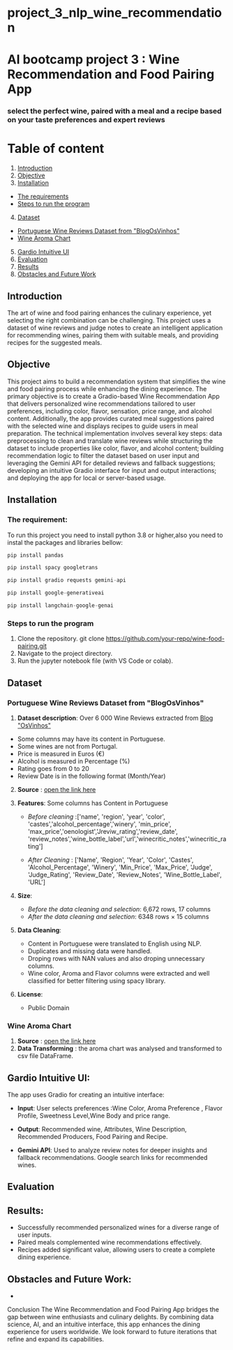 # project_3_nlp_wine_recommendation

# AI bootcamp project 3 : Wine Recommendation and Food Pairing App
### select the perfect wine, paired with a meal and a recipe based on your taste preferences and expert reviews


# Table of content
1. [Introduction](https://github.com/mr-cworld/project_3_nlp_wine_recommendation/tree/main?tab=readme-ov-file#introduction)
2. [Objective](https://github.com/mr-cworld/project_3_nlp_wine_recommendation/tree/main?tab=readme-ov-file#objective)
3. [Installation](https://github.com/mr-cworld/project_3_nlp_wine_recommendation/tree/main?tab=readme-ov-file#installation)
* [The requirements](https://github.com/mr-cworld/project_3_nlp_wine_recommendation/tree/main?tab=readme-ov-file#the-requirement)
* [Steps to run the program](https://github.com/mr-cworld/project_3_nlp_wine_recommendation/tree/main?tab=readme-ov-file#steps-to-run-the-program)
   
4. [Dataset](https://github.com/mr-cworld/project_3_nlp_wine_recommendation/tree/main?tab=readme-ov-file#dataset)
* [Portuguese Wine Reviews Dataset from "BlogOsVinhos"](https://github.com/mr-cworld/project_3_nlp_wine_recommendation/tree/main?tab=readme-ov-file#portuguese-wine-reviews-dataset-from-blogosvinhos)
* [Wine Aroma Chart](https://github.com/mr-cworld/project_3_nlp_wine_recommendation/tree/main?tab=readme-ov-file#wine-aroma-chart)
5. [Gardio Intuitive UI](https://github.com/mr-cworld/project_3_nlp_wine_recommendation/tree/main?tab=readme-ov-file#gardio-intuitive-ui)
6. [Evaluation](https://github.com/mr-cworld/project_3_nlp_wine_recommendation/tree/main?tab=readme-ov-file#evaluation)
7. [Results](https://github.com/mr-cworld/project_3_nlp_wine_recommendation/tree/main?tab=readme-ov-file#results)
8. [Obstacles and Future Work](https://github.com/mr-cworld/project_3_nlp_wine_recommendation/tree/main?tab=readme-ov-file#obstacles-and-future-work)


## Introduction

The art of wine and food pairing enhances the culinary experience, yet selecting the right combination can be challenging. This project uses a dataset of wine reviews and judge notes to create an intelligent application for recommending wines, pairing them with suitable meals, and providing recipes for the suggested meals.


## Objective 
This project aims to build a recommendation system that simplifies the wine and food pairing process while enhancing the dining experience. The primary objective is to create a Gradio-based Wine Recommendation App that delivers personalized wine recommendations tailored to user preferences, including color, flavor, sensation, price range, and alcohol content. Additionally, the app provides curated meal suggestions paired with the selected wine and displays recipes to guide users in meal preparation. The technical implementation involves several key steps: data preprocessing to clean and translate wine reviews while structuring the dataset to include properties like color, flavor, and alcohol content; building recommendation logic to filter the dataset based on user input and leveraging the Gemini API for detailed reviews and fallback suggestions; developing an intuitive Gradio interface for input and output interactions; and deploying the app for local or server-based usage.

## Installation
### The requirement:
To run this project you need to install python 3.8 or higher,also you need to instal the packages and libraries bellow:
```python
pip install pandas
```
```python
pip install spacy googletrans
```
```python
pip install gradio requests gemini-api
```
```python
pip install google-generativeai
```
```python
pip install langchain-google-genai
```
### Steps to run the program 
1. Clone the repository. 
git clone https://github.com/your-repo/wine-food-pairing.git
2. Navigate to the project directory.
3. Run the jupyter notebook file (with VS Code or colab).

## Dataset
### Portuguese Wine Reviews Dataset from "BlogOsVinhos"
1. **Dataset description**:
Over 6 000 Wine Reviews extracted from  [Blog "OsVinhos"](https://osvinhos.blogspot.com)
* Some columns may have its content in Portuguese.
* Some wines are not from Portugal.
* Price is measured in Euros (€)
* Alcohol is measured in Percentage (%)
* Rating goes from 0 to 20
* Review Date is in the following format (Month/Year)

2. **Source** : [open the link here](https://data.world/loliveira1999/portuguese-wine-dataset-from-blogosvinhos)

3. **Features**: Some columns has Content in Portuguese
   * *Before cleaning* :['name', 'region', 'year', 'color', 'castes','alcohol_percentage','winery', 'min_price', 'max_price','oenologist','Jreviw_rating','review_date', 'review_notes','wine_bottle_label','url','winecritic_notes','winecritic_rating']

   * *After Cleaning* : 
   ['Name', 'Region', 'Year', 'Color', 'Castes', 'Alcohol_Percentage',
       'Winery', 'Min_Price', 'Max_Price', 'Judge', 'Judge_Rating',
       'Review_Date', 'Review_Notes', 'Wine_Bottle_Label', 'URL']


4. **Size**:
   * *Before the data cleaning and selection*: 6,672 rows, 17 columns
   * *After the data cleaning and selection*: 6348 rows × 15 columns 

5. **Data Cleaning**:
   * Content in Portuguese were translated to English using NLP.
   * Duplicates and missing data were handled.
   * Droping rows with NAN values and also droping unnecessary columns.
   * Wine color, Aroma and  Flavor  columns were extracted and well classified for better filtering using spacy library.

6. **License**: 
   * Public Domain
  ### Wine Aroma Chart
  1. **Source** : [open the link here](https://sl.bing.net/br4fRIfXsi)
  2. **Data Transforming** : the aroma chart was analysed and transformed to csv file DataFrame.

## Gardio Intuitive UI: 
The app uses Gradio for creating an intuitive interface:

* **Input**:
User selects preferences :Wine Color, Aroma Preference , Flavor Profile, Sweetness Level,Wine Body and price range.
* **Output**:
Recommended wine, Attributes, Wine Description, Recommended Producers, Food Pairing and Recipe.

* **Gemini API**:
Used to analyze review notes for deeper insights and fallback recommendations. Google search links for recommended wines.

## Evaluation


## Results:
* Successfully recommended personalized wines for a diverse range of user inputs.
* Paired meals complemented wine recommendations effectively.
* Recipes added significant value, allowing users to create a complete dining experience.

## Obstacles and Future Work:
* 
Conclusion
The Wine Recommendation and Food Pairing App bridges the gap between wine enthusiasts and culinary delights. By combining data science, AI, and an intuitive interface, this app enhances the dining experience for users worldwide. We look forward to future iterations that refine and expand its capabilities.
